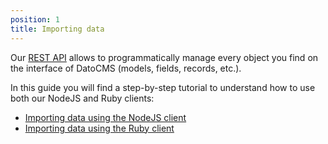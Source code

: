 ```yaml
---
position: 1
title: Importing data
---
```


Our [REST API](/api/) allows to programmatically manage every object you
find on the interface of DatoCMS (models, fields, records, etc.).

In this guide you will find a step-by-step tutorial to understand how to 
use both our NodeJS and Ruby clients:

* [Importing data using the NodeJS client](/docs/import/nodejs/)
* [Importing data using the Ruby client](/docs/import/ruby/)

